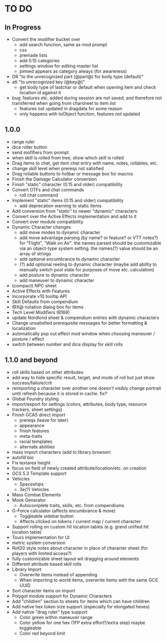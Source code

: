 # TO DO

## In Progress

-   Convert the modifier bucket over
    -   add search function, same as mod prompt
    -   css
    -   premade lists
    -   add 0.15 categories
    -   settings window for editing master list
    -   pinned appears as category always (for awareness)
-   DR "to the unrecognized part (@part@) for body type (default)"
-   att "to unrecognized key (@key@)"
    -   get body type of lastchar or default when opening item and check location id against it
-   bug: features etc. added during session are not saved, and therefore not transferred when going from charsheet to item list
    -   features not updated in dragdata for some reason
    -   only happens with toObject function, features not updated

## 1.0.0

-   range ruler
-   dice roller button
-   send mofifiers from prompt
-   when skill is rolled from tree, show which skill is rolled
-   Drag items to chat, get item chat entry with name, notes, rollables, etc.
-   change skill level when prereqs not satisfied
-   Drag rollable buttons to hotbar or message box for macros
-   Finish the Damage Calculator conversion
-   Finish "static" character (0.15 and older) compatibility
-   Convert OTFs and chat commands
    -   roll chat command
-   Implement "static" items (0.15 and older) compatibility
    -   add deprecation warning to static items
-   Add conversion from "static" to newer "dynamic" characters
-   Convert over the Active Effects implementation and add to it
-   Convert over module compatibility
-   Dynamic Character changes
    -   add move modes to dynamic character
    -   add move advantage parsing (by name? or feature? or VTT notes?) for "Flight", "Walk on Air".
        the names parsed should be customizable via an object-type system setting. the names(?) value should be an array of strings
    -   add optional encumbrance to dynamic character
    -   (?) add optional reeling to dynamic character (maybe add ability to manually switch pool state for purposes of move etc. calculation)
    -   add posture to dynamic character
    -   add maneuver to dynamic character
-   (compact) NPC sheet
-   Active Effects with Features
-   Incorporate v10 tooltip API
-   Skill Defaults from compendium
-   @X@ notation dialog box for items
-   Tech Level Modifiers (B168)
-   update Nordlond sheet & compendium entries with dynamic characters
-   Change unsatisfied prerequisite messages for better formatting & localization
-   automatically pop out effect mod window when choosing maneuver / posture / effect
-   switch between number and dice display for skill rolls

## 1.1.0 and beyond

-   roll skills based on other attributes
-   add way to hide specific result, target, and mods of roll but just show success/failure/crit
-   reimporting a character over another one doesn't visibly change portrait until refresh because it is stored in cache. fix?
-   Global Foundry styling
-   import/export for settings (colors, attributes, body type, resource trackers, sheet settings)
-   Finish GCA5 direct import
    -   prereqs (leave for later)
    -   appearance
    -   finish features
    -   meta-traits
    -   racial templates
    -   alternate abilities
-   mass import characters (add to library browser)
-   autofill bio
-   Fix textarea height
-   focus on field of newly created attribute/location/etc. on creation
-   GCS 5.3 Template support
-   Vehicles
    -   Spaceships
    -   3e(?) Vehicles
-   Mass Combat Elements
-   Mook Generator
    -   Autocomplete traits, skills, etc. from compendiums
-   G-Force calculator (affects encumbrance & move)
    -   Toggleable sidebar button
    -   Affects clicked on tokens / current map / current character
-   Support rolling on custom hit location tables (e.g. grand unified hit location table)
-   Tours implementation for UI
-   metric system conversion
-   Roll20 style notes about character in place of character sheet (for players with limited access?)
-   fully customizable sheet layout wit dragging around elements
-   Different attribute based skill rolls
-   Library Import
    -   Overwrite items instead of appending
    -   When importing to world items, overwrite items with the same GCS UUID
-   Sort character items on import
-   Polygot module support for Dynamic Characters
-   Add "children" section to sheets for items which can have children
-   Add native hex token size support (especially for elongated hexes)
-   Add native "drag ruler" type support
    -   Color green within maneuver range
    -   Color yellow for one hex (1FP extra effort?/extra step) maybe toggleable
    -   Color red beyond limit
